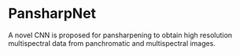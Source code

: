 # PansharpNet
A novel CNN is proposed for pansharpening to obtain high resolution multispectral data from panchromatic and multispectral images.
